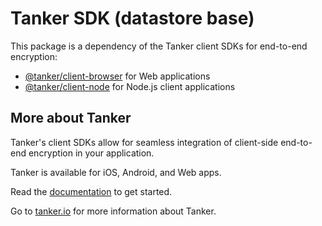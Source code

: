 # Tanker SDK (datastore base)

This package is a dependency of the Tanker client SDKs for end-to-end encryption:

* [@tanker/client-browser](https://www.npmjs.com/package/@tanker/client-browser) for Web applications
* [@tanker/client-node](https://www.npmjs.com/package/@tanker/client-node) for Node.js client applications

## More about Tanker

Tanker's client SDKs allow for seamless integration of client-side end-to-end encryption in your application.

Tanker is available for iOS, Android, and Web apps.

Read the [documentation](https://tanker.io/docs/latest/) to get started.

Go to [tanker.io](https://tanker.io) for more information about Tanker.
